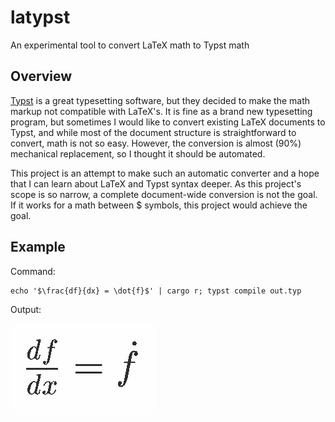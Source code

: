 # latypst

An experimental tool to convert LaTeX math to Typst math

## Overview

[Typst](https://typst.app/) is a great typesetting software, but they decided to make the math markup not compatible with LaTeX's.
It is fine as a brand new typesetting program, but sometimes I would like to convert existing LaTeX documents to Typst, and while most of the document structure is straightforward to convert, math is not so easy.
However, the conversion is almost (90%) mechanical replacement, so I thought it should be automated.

This project is an attempt to make such an automatic converter and a hope that I can learn about LaTeX and Typst syntax deeper.
As this project's scope is so narrow, a complete document-wide conversion is not the goal.
If it works for a math between $ symbols, this project would achieve the goal.

## Example

Command:

```
echo '$\frac{df}{dx} = \dot{f}$' | cargo r; typst compile out.typ
```

Output:

![Example output](images/example-output.png)
